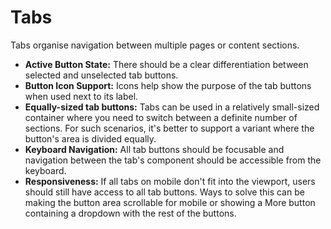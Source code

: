 # Tabs

Tabs organise navigation between multiple pages or content sections.

- **Active Button State:** There should be a clear differentiation between selected and unselected tab buttons.
- **Button Icon Support:** Icons help show the purpose of the tab buttons when used next to its label.
- **Equally-sized tab buttons:** Tabs can be used in a relatively small-sized container where you need to switch between a definite number of sections. For such scenarios, it's better to support a variant where the button's area is divided equally.
- **Keyboard Navigation:** All tab buttons should be focusable and navigation between the tab's component should be accessible from the keyboard.
- **Responsiveness:** If all tabs on mobile don't fit into the viewport, users should still have access to all tab buttons. Ways to solve this can be making the button area scrollable for mobile or showing a More button containing a dropdown with the rest of the buttons.
